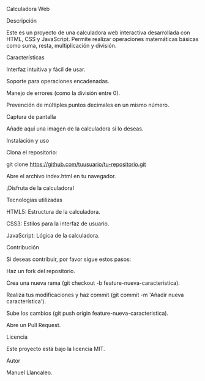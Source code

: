 Calculadora Web

Descripción

Este es un proyecto de una calculadora web interactiva desarrollada con HTML, CSS y JavaScript. Permite realizar operaciones matemáticas básicas como suma, resta, multiplicación y división.

Características

Interfaz intuitiva y fácil de usar.

Soporte para operaciones encadenadas.

Manejo de errores (como la división entre 0).

Prevención de múltiples puntos decimales en un mismo número.

Captura de pantalla

Añade aquí una imagen de la calculadora si lo deseas.

Instalación y uso

Clona el repositorio:

git clone https://github.com/tuusuario/tu-repositorio.git

Abre el archivo index.html en tu navegador.

¡Disfruta de la calculadora!

Tecnologías utilizadas

HTML5: Estructura de la calculadora.

CSS3: Estilos para la interfaz de usuario.

JavaScript: Lógica de la calculadora.

Contribución

Si deseas contribuir, por favor sigue estos pasos:

Haz un fork del repositorio.

Crea una nueva rama (git checkout -b feature-nueva-caracteristica).

Realiza tus modificaciones y haz commit (git commit -m 'Añadir nueva característica').

Sube los cambios (git push origin feature-nueva-caracteristica).

Abre un Pull Request.

Licencia

Este proyecto está bajo la licencia MIT.

Autor

Manuel Llancaleo.
